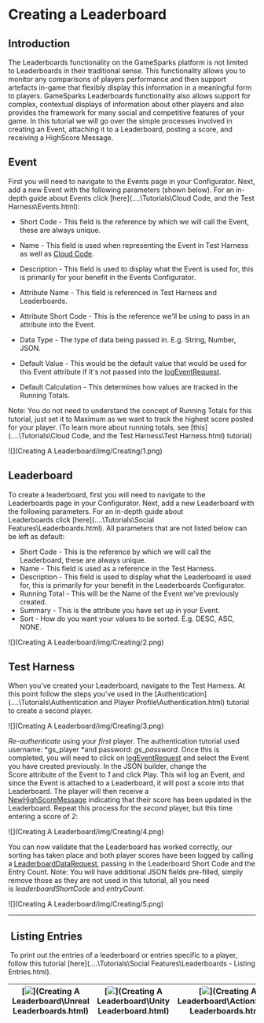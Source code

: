 # Creating a Leaderboard

## Introduction

The Leaderboards functionality on the GameSparks platform is not limited to Leaderboards in their traditional sense. This functionality allows you to monitor any comparisons of players performance and then support artefacts in-game that flexibly display this information in a meaningful form to players. GameSparks Leaderboards functionality also allows support for complex, contextual displays of information about other players and also provides the framework for many social and competitive features of your game. In this tutorial we will go over the simple processes involved in creating an Event, attaching it to a Leaderboard, posting a score, and receiving a HighScore Message.

## Event

First you will need to navigate to the Events page in your Configurator. Next, add a new Event with the following parameters (shown below). For an in-depth guide about Events click [here](..\..\Tutorials\Cloud Code, and the Test Harness\Events.html):

  * Short Code - This field is the reference by which we will call the Event, these are always unique.
  * Name - This field is used when representing the Event in Test Harness as well as [Cloud Code](/developer-portal/cloud-code).
  * Description - This field is used to display what the Event is used for, this is primarily for your benefit in the Events Configurator.
  * Attribute Name - This field is referenced in Test Harness and Leaderboards.
  * Attribute Short Code - This is the reference we'll be using to pass in an attribute into the Event.
  * Data Type - The type of data being passed in. E.g. String, Number, JSON.
  * Default Value - This would be the default value that would be used for this Event attribute if it's not passed into the [logEventRequest](/documentation/request-api/player-request-api/logeventrequest).

  * Default Calculation - This determines how values are tracked in the Running Totals.

Note: You do not need to understand the concept of Running Totals for this tutorial, just set it to Maximum as we want to track the highest score posted for your player. (To learn more about running totals, see [this](..\..\Tutorials\Cloud Code, and the Test Harness\Test Harness.html) tutorial)

![](Creating A Leaderboard/img/Creating/1.png)

## Leaderboard

To create a leaderboard, first you will need to navigate to the Leaderboards page in your Configurator. Next, add a new Leaderboard with the following parameters. For an in-depth guide about Leaderboards click [here](..\..\Tutorials\Social Features\Leaderboards.html). All parameters that are not listed below can be left as default: 

  * Short Code - This is the reference by which we will call the Leaderboard, these are always unique.
  * Name - This field is used as a reference in the Test Harness.
  * Description - This field is used to display what the Leaderboard is used for, this is primarily for your benefit in the Leaderboards Configurator.
  * Running Total - This will be the Name of the Event we've previously created.
  * Summary - This is the attribute you have set up in your Event.
  * Sort - How do you want your values to be sorted. E.g. DESC, ASC, NONE.

  ![](Creating A Leaderboard/img/Creating/2.png)

## Test Harness

When you've created your Leaderboard, navigate to the Test Harness. At this point follow the steps you've used in the [Authentication](..\..\Tutorials\Authentication and Player Profile\Authentication.html) tutorial to create a second player.

![](Creating A Leaderboard/img/Creating/3.png)

*Re-authenticate* using your *first* player. The authentication tutorial used username: *gs_player *and password: *gs_password*. Once this is completed, you will need to click on [logEventRequest](/documentation/request-api/player-request-api/logeventrequest) and select the Event you have created previously. In the JSON builder, change the Score attribute of the Event to *1* and click Play. This will log an Event, and since the Event is attached to a Leaderboard, it will post a score into that Leaderboard. The player will then receive a [NewHighScoreMessage](https://docs.gamesparks.net/documentation/message-api/leaderboards-message-api/newhighscoremessage) indicating that their score has been updated in the Leaderboard. Repeat this process for the *second* player, but this time entering a score of *2*:

![](Creating A Leaderboard/img/Creating/4.png)

You can now validate that the Leaderboard has worked correctly, our sorting has taken place and both player scores have been logged by calling a [LeaderboardDataRequest](/documentation/request-api/leaderboards-request-api/leaderboarddatarequest), passing in the Leaderboard Short Code and the Entry Count. Note: You will have additional JSON fields pre-filled, simply remove those as they are not used in this tutorial, all you need is *leaderboardShortCode* and *entryCount*.

![](Creating A Leaderboard/img/Creating/5.png)
 
____


##  Listing Entries

 To print out the entries of a leaderboard or entries specific to a player, follow this tutorial [here](..\..\Tutorials\Social Features\Leaderboards - Listing Entries.html).

|[![](img/URLogo.png)](Creating A Leaderboard\Unreal Leaderboards.html)   |[![](img/UTLogo.png)](Creating A Leaderboard\Unity Leaderboard.html)   |[![](img/ASLogo.png)](Creating A Leaderboard\ActionScript Leaderboards.html)   |
|---|---|---|
